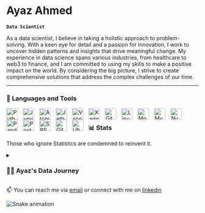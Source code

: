 # Ayaz Ahmed

**`Data Scientist`**

As a data scientist, I believe in taking a holistic approach to problem-solving. With a keen eye for detail and a passion for innovation, I work to uncover hidden patterns and insights that drive meaningful change. My experience in data science spans various industries, from healthcare to web3 to finance, and I am committed to using my skills to make a positive impact on the world. By considering the big picture, I strive to create comprehensive solutions that address the complex challenges of our time.

---

### 🧰 Languages and Tools

<img align="left" alt="Python" width="30px" style="padding-right:10px;" src="https://cdn.jsdelivr.net/gh/devicons/devicon/icons/python/python-plain.svg" />
<img align="left" alt="Jupyter" width="30px" style="padding-right:10px;" src="https://cdn.jsdelivr.net/gh/devicons/devicon/icons/jupyter/jupyter-original.svg"/>
<img align="left" alt="Atom" width="30px" style="padding-right:10px;" src="https://cdn.jsdelivr.net/gh/devicons/devicon/icons/atom/atom-original.svg" />
<img align="left" alt="Jetbrains" width="30px" style="padding-right:10px;" src="https://cdn.jsdelivr.net/gh/devicons/devicon/icons/jetbrains/jetbrains-original.svg" />
<img align="left" alt="Vscode" width="30px" style="padding-right:10px;" src="https://cdn.jsdelivr.net/gh/devicons/devicon/icons/vscode/vscode-original.svg" />
<img align="left" alt="Kaggle" width="30px" style="padding-right:10px;" src="https://cdn.jsdelivr.net/gh/devicons/devicon/icons/kaggle/kaggle-original.svg" />
<img align="left" alt="Git" width="30px" style="padding-right:10px;" src="https://cdn.jsdelivr.net/gh/devicons/devicon/icons/git/git-original.svg" />
<img align="left" alt="Linux" width="30px" style="padding-right:10px;" src="https://cdn.jsdelivr.net/gh/devicons/devicon/icons/linux/linux-original.svg" />
<img align="left" alt="Mongodb" width="30px" style="padding-right:10px;" src="https://cdn.jsdelivr.net/gh/devicons/devicon/icons/mongodb/mongodb-original.svg" />
<img align="left" alt="Mysql" width="30px" style="padding-right:10px;" src="https://cdn.jsdelivr.net/gh/devicons/devicon/icons/mysql/mysql-original.svg" />
<img align="left" alt="Numpy" width="30px" style="padding-right:10px;" src="https://cdn.jsdelivr.net/gh/devicons/devicon/icons/numpy/numpy-original.svg" />
<img align="left" alt="Pandas" width="30px" style="padding-right:10px;" src="https://cdn.jsdelivr.net/gh/devicons/devicon/icons/pandas/pandas-original.svg" />
<img align="left" alt="Postgre" width="30px" style="padding-right:10px;" src="https://cdn.jsdelivr.net/gh/devicons/devicon/icons/postgresql/postgresql-original.svg" />
<img align="left" alt="SPSS" width="30px" style="padding-right:10px;" src="https://cdn.jsdelivr.net/gh/devicons/devicon/icons/spss/spss-original.svg" />
<img align="left" alt="GitHub" width="30px" style="padding-right:10px;" src="https://cdn.jsdelivr.net/gh/devicons/devicon/icons/github/github-original.svg" />
<img align="left" alt="Ubuntu" width="30px" style="padding-right:10px;" src="https://cdn.jsdelivr.net/gh/devicons/devicon/icons/ubuntu/ubuntu-plain.svg" />

<br />



### 📊 Stats
Those who ignore Statistics are condemned to reinvent it.


<details>
 <summary><h3>👨‍💻 Ayaz's Data Journey</h3></summary>

As I gained more experience and moved up the ladder, I faced new challenges and opportunities. I had to learn how to communicate effectively with stakeholders, build models that were both accurate and scalable, and stay up-to-date with the latest developments in the field. But I was motivated by the potential impact of my work and the satisfaction of seeing my models make a difference in the real world.

My journey has not been without its share of setbacks and struggles. There were times when I felt overwhelmed by the complexity of the problems I was trying to solve, or frustrated by the limitations of the data or tools I had available. But I never lost sight of my ultimate goal.

But I know that there is still so much more to learn and achieve. As an AI engineer, I want to be at the forefront of developing the next generation of intelligent systems. I want to help solve some of the world's most pressing problems, from climate change to healthcare access to economic inequality. And I believe that with the skills, knowledge, and experience I have gained so far, I am well on my way to making that vision a reality.

My journey is far from over. But I am excited to see where it will take me next, and I am committed to pushing myself to new heights in pursuit of my passion for data science and machine learning.

 </details> 
 
📫 You can reach me via [email](mailto:forgithub44@gmail.com) or connect with me on [linkedin](https://www.linkedin.com/in/ayazahmed04)

![Snake animation](https://github.com/thepiyushmalhotra/thepiyushmalhotra/blob/output/github-contribution-grid-snake.svg)
